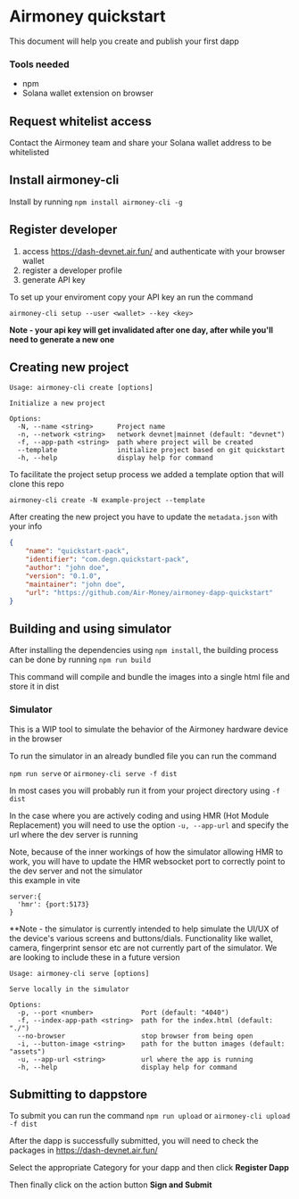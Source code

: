 # Airmoney quickstart
This document will help you create and publish your first dapp

### Tools needed
* npm
* Solana wallet extension on browser

## Request whitelist access
Contact the Airmoney team and share your Solana wallet address to be whitelisted

## Install airmoney-cli
Install by running `npm install airmoney-cli -g`

## Register developer
1) access https://dash-devnet.air.fun/ and authenticate with your browser wallet
2) register a developer profile
3) generate API key

To set up your enviroment copy your API key an run the command <br>

`airmoney-cli setup --user <wallet> --key <key>`<br>

**Note - your api key will get invalidated after one day, after while you'll need to generate a new one**

## Creating new project
```
Usage: airmoney-cli create [options]

Initialize a new project

Options:
  -N, --name <string>      Project name
  -n, --network <string>   network devnet|mainnet (default: "devnet")
  -f, --app-path <string>  path where project will be created
  --template               initialize project based on git quickstart
  -h, --help               display help for command
```

To facilitate the project setup process we added a template option that will clone this repo<br>

`airmoney-cli create -N example-project --template`<br>

After creating the new project you have to update the `metadata.json` with your info<br>
```json
{
    "name": "quickstart-pack",
    "identifier": "com.degn.quickstart-pack",
    "author": "john doe",
    "version": "0.1.0",
    "maintainer": "john doe",
    "url": "https://github.com/Air-Money/airmoney-dapp-quickstart"
}
```

## Building and using simulator
After installing the dependencies using `npm install`, the building process can be done by running `npm run build`<br>

This command will compile and bundle the images into a single html file and store it in dist

### Simulator
This is a WIP tool to simulate the behavior of the Airmoney hardware device in the browser<br>

To run the simulator in an already bundled file you can run the command<br>

`npm run serve` or `airmoney-cli serve -f dist`<br>

In most cases you will probably run it from your project directory using `-f dist`<br>

In the case where you are actively coding and using HMR (Hot Module Replacement) you will need to use the option `-u, --app-url` and specify the url where the dev server is running<br>

Note, because of the inner workings of how the simulator allowing HMR to work, you will have to update the HMR websocket port to correctly point to the dev server and not the simulator<br>
this example in vite
```
server:{
  'hmr': {port:5173}
}
```

**Note - the simulator is currently intended to help simulate the UI/UX of the device's various screens and buttons/dials. Functionality like wallet, camera, fingerprint sensor etc are not currently part of the simulator. We are looking to include these in a future version

```
Usage: airmoney-cli serve [options]

Serve locally in the simulator

Options:
  -p, --port <number>            Port (default: "4040")
  -f, --index-app-path <string>  path for the index.html (default: "./")
  --no-browser                   stop browser from being open
  -i, --button-image <string>    path for the button images (default: "assets")
  -u, --app-url <string>         url where the app is running
  -h, --help                     display help for command
```

## Submitting to dappstore
To submit you can run the command `npm run upload` or `airmoney-cli upload -f dist`<br>

After the dapp is successfully submitted, you will need to check the packages in https://dash-devnet.air.fun/<br>

Select the appropriate Category for your dapp and then click **Register Dapp**<br>

Then finally click on the action button **Sign and Submit**
